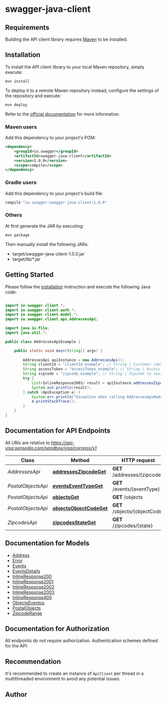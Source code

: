 # swagger-java-client

## Requirements

Building the API client library requires [Maven](https://maven.apache.org/) to be installed.

## Installation

To install the API client library to your local Maven repository, simply execute:

```shell
mvn install
```

To deploy it to a remote Maven repository instead, configure the settings of the repository and execute:

```shell
mvn deploy
```

Refer to the [official documentation](https://maven.apache.org/plugins/maven-deploy-plugin/usage.html) for more information.

### Maven users

Add this dependency to your project's POM:

```xml
<dependency>
    <groupId>io.swagger</groupId>
    <artifactId>swagger-java-client</artifactId>
    <version>1.0.0</version>
    <scope>compile</scope>
</dependency>
```

### Gradle users

Add this dependency to your project's build file:

```groovy
compile "io.swagger:swagger-java-client:1.0.0"
```

### Others

At first generate the JAR by executing:

    mvn package

Then manually install the following JARs:

* target/swagger-java-client-1.0.0.jar
* target/lib/*.jar

## Getting Started

Please follow the [installation](#installation) instruction and execute the following Java code:

```java

import io.swagger.client.*;
import io.swagger.client.auth.*;
import io.swagger.client.model.*;
import io.swagger.client.api.AddressesApi;

import java.io.File;
import java.util.*;

public class AddressesApiExample {

    public static void main(String[] args) {
        
        AddressesApi apiInstance = new AddressesApi();
        String clientId = "clientId_example"; // String | Customer identifier used for authentication.
        String accessToken = "accessToken_example"; // String | Access token used in the authentication.
        String zipcode = "zipcode_example"; // String | Zipcode to search.
        try {
            List<InlineResponse2001> result = apiInstance.addressesZipcodeGet(clientId, accessToken, zipcode);
            System.out.println(result);
        } catch (ApiException e) {
            System.err.println("Exception when calling AddressesApi#addressesZipcodeGet");
            e.printStackTrace();
        }
    }
}

```

## Documentation for API Endpoints

All URIs are relative to *https://api-visa.sensedia.com/sandbox/visa/correios/v1*

Class | Method | HTTP request | Description
------------ | ------------- | ------------- | -------------
*AddressesApi* | [**addressesZipcodeGet**](docs/AddressesApi.md#addressesZipcodeGet) | **GET** /addresses/{zipcode} | 
*PostalObjectsApi* | [**eventsEventTypeGet**](docs/PostalObjectsApi.md#eventsEventTypeGet) | **GET** /events/{eventType} | 
*PostalObjectsApi* | [**objectsGet**](docs/PostalObjectsApi.md#objectsGet) | **GET** /objects | 
*PostalObjectsApi* | [**objectsObjectCodeGet**](docs/PostalObjectsApi.md#objectsObjectCodeGet) | **GET** /objects/{objectCode} | 
*ZipcodesApi* | [**zipcodesStateGet**](docs/ZipcodesApi.md#zipcodesStateGet) | **GET** /zipcodes/{state} | 


## Documentation for Models

 - [Address](docs/Address.md)
 - [Error](docs/Error.md)
 - [Events](docs/Events.md)
 - [EventsDetails](docs/EventsDetails.md)
 - [InlineResponse200](docs/InlineResponse200.md)
 - [InlineResponse2001](docs/InlineResponse2001.md)
 - [InlineResponse2002](docs/InlineResponse2002.md)
 - [InlineResponse2003](docs/InlineResponse2003.md)
 - [InlineResponse400](docs/InlineResponse400.md)
 - [ObjectsEventos](docs/ObjectsEventos.md)
 - [PostalObjects](docs/PostalObjects.md)
 - [ZipcodeRange](docs/ZipcodeRange.md)


## Documentation for Authorization

All endpoints do not require authorization.
Authentication schemes defined for the API:

## Recommendation

It's recommended to create an instance of `ApiClient` per thread in a multithreaded environment to avoid any potential issues.

## Author



